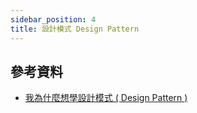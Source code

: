 ```yaml
---
sidebar_position: 4
title: 設計模式 Design Pattern
---
```


## 參考資料
- [我為什麼想學設計模式 ( Design Pattern )](https://ithelp.ithome.com.tw/articles/10201706)